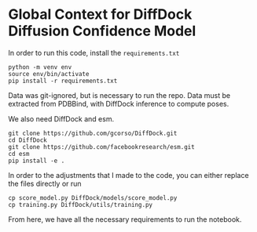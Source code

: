 # Global Context for DiffDock Diffusion Confidence Model

In order to run this code, install the `requirements.txt`

```
python -m venv env
source env/bin/activate
pip install -r requirements.txt
```

Data was git-ignored, but is necessary to run the repo. Data must be extracted from PDBBind, with DiffDock inference to compute poses.

We also need DiffDock and esm.

```
git clone https://github.com/gcorso/DiffDock.git
cd DiffDock
git clone https://github.com/facebookresearch/esm.git
cd esm
pip install -e .
```
In order to the adjustments that I made to the code, you can either replace the files directly or run

```
cp score_model.py DiffDock/models/score_model.py
cp training.py DiffDock/utils/training.py
```

From here, we have all the necessary requirements to run the notebook.


